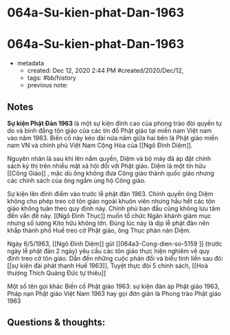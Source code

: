 # 064a-Su-kien-phat-Dan-1963

# 064a-Su-kien-phat-Dan-1963

- metadata
	- created: Dec 12, 2020 2:44 PM #created/2020/Dec/12,
	- tags: #bb/history 
	- previous note:

## Notes

**Sự kiện Phật Đản 1963** là một sự kiện đỉnh cao của phong trào đòi quyền tự do và bình đẳng tôn giáo của các tín đồ Phật giáo tại miền nam Việt nam vào năm 1963. Biến cố này kéo dài nửa năm giữa hai bên là Phật giáo miền nam VN và chính phủ Việt Nam Cộng Hòa của [[Ngô Đình Diệm]].

Nguyên nhân là sau khi lên nắm quyền, Diệm và bộ máy đã áp đặt chính sách kỳ thị trên nhiều mặt xã hội đối với Phật giáo. Diệm là một tín hữu [[Công Giáo]] , mặc dù ông không đưa Công giáo thành quốc giáo nhưng các chính sách của ông ngầm ủng hộ Công giáo. 

Sự kiện lên đỉnh điểm vào trước lễ phật đản 1963. Chính quyền ông Diệm không cho phép treo cờ tôn giáo ngoài khuôn viên nhưng hầu hết các tôn giáo không tuân theo quy định này. Chính phủ ban đầu cũng không lưu tâm đến vấn đề này. [[Ngô Đình Thục]] muốn tổ chức Ngân khánh giám mục nhưng số lượng Kito hữu không lớn. Đúng lúc này là dịp lễ phật đản nên khắp thành phố Huế treo cờ Phật giáo, ông Thục phàn nàn Diệm.

Ngày 6/5/1963, [[Ngô Đình Diệm]] gửi [[064a3-Cong-dien-so-5159 ]] (trước ngày lễ phật đản 2 ngày) yêu cầu các tôn giáo thực hiện nghiêm về quy định treo cờ tôn giáo. Dẫn đến những cuộc phản đối và biểu tình liền sau đó: [[sự kiện đài phát thanh Huế 1963]], Tuyệt thực đòi 5 chính sách, [[Hoà thượng Thích Quảng Đức tự thiêu]] 

Một số tên gọi khác Biến cố Phật giáo 1963: sự kiện đàn áp Phật giáo 1963, Pháp nạn Phật giáo Việt Nam 1963 hay gọi đơn giản là Phong trào Phật giáo 1963

## Questions & thoughts:

